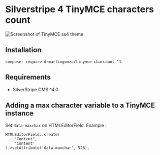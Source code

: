 Silverstripe 4 TinyMCE characters count
===================================================
![Screenshot of TinyMCE ss4 theme](https://github.com/DrMartinGonzo/tinymce-charcount/blob/master/screenshot.png "Screenshot")
## Installation

`composer require drmartingonzo/tinymce-charcount ^1`

## Requirements

* SilverStripe CMS ^4.0

## Adding a max character variable to a TinyMCE instance

Set `data-maxchar` on HTMLEditorField.
Example :
```
HTMLEditorField::create(
    "Content",
    'Content'
)->setAttribute('data-maxchar', 526),
```
